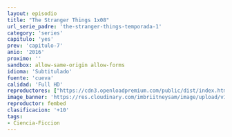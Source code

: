```yaml
---
layout: episodio
title: "The Stranger Things 1x08"
url_serie_padre: 'the-stranger-things-temporada-1'
category: 'series'
capitulo: 'yes'
prev: 'capitulo-7'
anio: '2016'
proximo: ''
sandbox: allow-same-origin allow-forms
idioma: 'Subtitulado'
fuente: 'cueva'
calidad: 'Full HD'
reproductores: ["https://cdn3.openloadpremium.com/public/dist/index.html?id=6f03781b8932a2da4a196d24bdbd7a25"]
image_banner: 'https://res.cloudinary.com/imbriitneysam/image/upload/v1546468955/stranger1-banner-min.jpg'
reproductor: fembed
clasificacion: '+10'
tags:
- Ciencia-Ficcion
---
```












